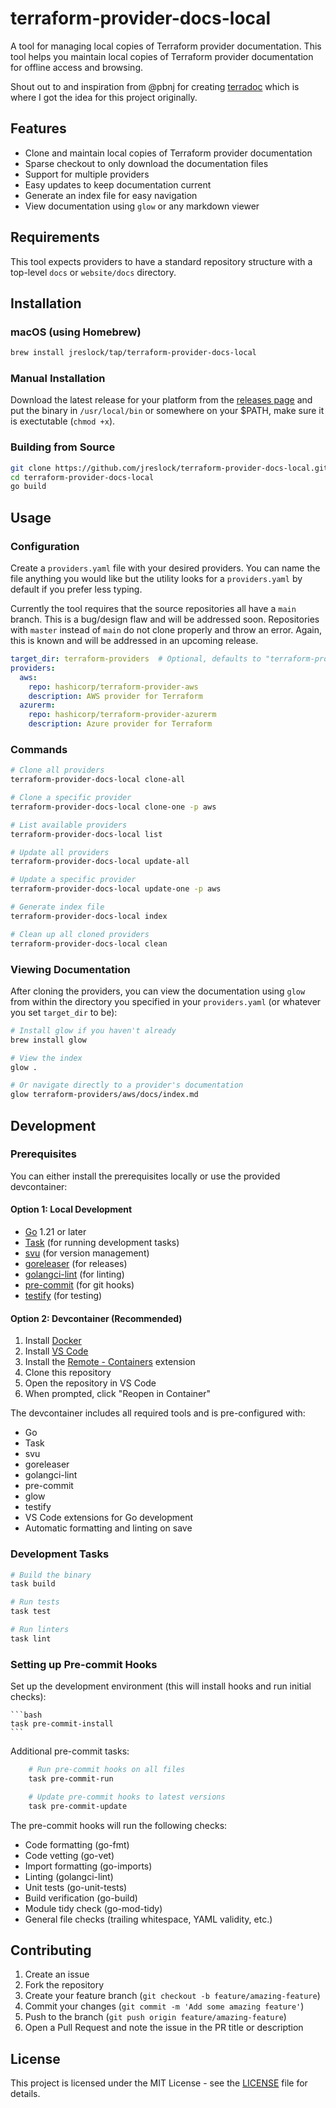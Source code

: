# terraform-provider-docs-local

A tool for managing local copies of Terraform provider documentation. This tool helps you maintain local copies of Terraform provider documentation for offline access and browsing.

Shout out to and inspiration from @pbnj for creating [terradoc](https://github.com/pbnj/terradoc) which is where I got the idea for this project originally.

## Features

- Clone and maintain local copies of Terraform provider documentation
- Sparse checkout to only download the documentation files
- Support for multiple providers
- Easy updates to keep documentation current
- Generate an index file for easy navigation
- View documentation using `glow` or any markdown viewer

## Requirements

This tool expects providers to have a standard repository structure with a top-level `docs` or `website/docs` directory.

## Installation

### macOS (using Homebrew)

```bash
brew install jreslock/tap/terraform-provider-docs-local
```

### Manual Installation

Download the latest release for your platform from the [releases page](https://github.com/jreslock/terraform-provider-docs-local/releases) and put the binary in `/usr/local/bin` or somewhere on your $PATH, make sure it is exectutable (`chmod +x`).

### Building from Source

```bash
git clone https://github.com/jreslock/terraform-provider-docs-local.git
cd terraform-provider-docs-local
go build
```

## Usage

### Configuration

Create a `providers.yaml` file with your desired providers. You can name the file anything you would like but the utility looks for a `providers.yaml` by default if you prefer less typing.

Currently the tool requires that the source repositories all have a `main` branch. This is a bug/design flaw and will be addressed soon. Repositories with `master` instead of `main` do not clone properly and throw an error. Again, this is known and will be addressed in an upcoming release.

```yaml
target_dir: terraform-providers  # Optional, defaults to "terraform-providers"
providers:
  aws:
    repo: hashicorp/terraform-provider-aws
    description: AWS provider for Terraform
  azurerm:
    repo: hashicorp/terraform-provider-azurerm
    description: Azure provider for Terraform
```

### Commands

```bash
# Clone all providers
terraform-provider-docs-local clone-all

# Clone a specific provider
terraform-provider-docs-local clone-one -p aws

# List available providers
terraform-provider-docs-local list

# Update all providers
terraform-provider-docs-local update-all

# Update a specific provider
terraform-provider-docs-local update-one -p aws

# Generate index file
terraform-provider-docs-local index

# Clean up all cloned providers
terraform-provider-docs-local clean
```

### Viewing Documentation

After cloning the providers, you can view the documentation using `glow` from within the directory you specified in your `providers.yaml` (or whatever you set `target_dir` to be):

```bash
# Install glow if you haven't already
brew install glow

# View the index
glow .

# Or navigate directly to a provider's documentation
glow terraform-providers/aws/docs/index.md
```

## Development

### Prerequisites

You can either install the prerequisites locally or use the provided devcontainer:

#### Option 1: Local Development

- [Go](https://golang.org/doc/install) 1.21 or later
- [Task](https://taskfile.dev/installation/) (for running development tasks)
- [svu](https://github.com/caarlos0/svu#installation) (for version management)
- [goreleaser](https://goreleaser.com/install/) (for releases)
- [golangci-lint](https://golangci-lint.run/usage/install/) (for linting)
- [pre-commit](https://pre-commit.com/#install) (for git hooks)
- [testify](https://github.com/stretchr/testify#installation) (for testing)

#### Option 2: Devcontainer (Recommended)

1. Install [Docker](https://docs.docker.com/get-docker/)
2. Install [VS Code](https://code.visualstudio.com/)
3. Install the [Remote - Containers](https://marketplace.visualstudio.com/items?itemName=ms-vscode-remote.remote-containers) extension
4. Clone this repository
5. Open the repository in VS Code
6. When prompted, click "Reopen in Container"

The devcontainer includes all required tools and is pre-configured with:

- Go
- Task
- svu
- goreleaser
- golangci-lint
- pre-commit
- glow
- testify
- VS Code extensions for Go development
- Automatic formatting and linting on save

### Development Tasks

```bash
# Build the binary
task build

# Run tests
task test

# Run linters
task lint
```

### Setting up Pre-commit Hooks

Set up the development environment (this will install hooks and run initial checks):

    ```bash
    task pre-commit-install
    ```

Additional pre-commit tasks:

```bash
    # Run pre-commit hooks on all files
    task pre-commit-run

    # Update pre-commit hooks to latest versions
    task pre-commit-update
```

The pre-commit hooks will run the following checks:

- Code formatting (go-fmt)
- Code vetting (go-vet)
- Import formatting (go-imports)
- Linting (golangci-lint)
- Unit tests (go-unit-tests)
- Build verification (go-build)
- Module tidy check (go-mod-tidy)
- General file checks (trailing whitespace, YAML validity, etc.)

## Contributing

1. Create an issue
2. Fork the repository
3. Create your feature branch (`git checkout -b feature/amazing-feature`)
4. Commit your changes (`git commit -m 'Add some amazing feature'`)
5. Push to the branch (`git push origin feature/amazing-feature`)
6. Open a Pull Request and note the issue in the PR title or description

## License

This project is licensed under the MIT License - see the [LICENSE](LICENSE) file for details.
